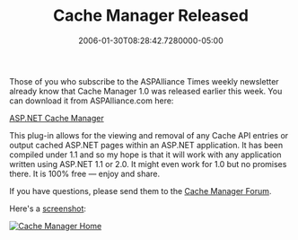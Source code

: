 ﻿---
title: Cache Manager Released
date: "2006-01-30T08:28:42.7280000-05:00"
description: Those of you who subscribe to the ASPAlliance Times weekly
featuredImage: img/cache-manager-released-featured.png
---

Those of you who subscribe to the ASPAlliance Times weekly newsletter already know that Cache Manager 1.0 was released earlier this week. You can download it from ASPAlliance.com here:

[ASP.NET Cache Manager](http://aspalliance.com/cachemanager)

This plug-in allows for the viewing and removal of any Cache API entries or output cached ASP.NET pages within an ASP.NET application. It has been compiled under 1.1 and so my hope is that it will work with any application written using ASP.NET 1.1 or 2.0. It might even work for 1.0 but no promises there. It is 100% free — enjoy and share.

If you have questions, please send them to the [Cache Manager Forum](http://http//aspadvice.com/forums/426/ShowForum.aspx).

Here's a [screenshot](http://aspalliance.com/cachemanager/screenshots.aspx):

[![Cache Manager Home](<>)](http://aspalliance.com/cachemanager/screenshots.aspx)

